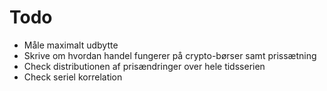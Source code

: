 # Todo

-   Måle maximalt udbytte
-   Skrive om hvordan handel fungerer på crypto-børser samt prissætning
-   Check distributionen af prisændringer over hele tidsserien
-   Check seriel korrelation
